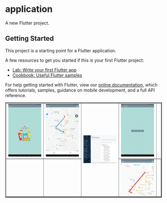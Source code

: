 # application

A new Flutter project.

## Getting Started

This project is a starting point for a Flutter application.

A few resources to get you started if this is your first Flutter project:

- [Lab: Write your first Flutter app](https://flutter.dev/docs/get-started/codelab)
- [Cookbook: Useful Flutter samples](https://flutter.dev/docs/cookbook)

For help getting started with Flutter, view our
[online documentation](https://flutter.dev/docs), which offers tutorials,
samples, guidance on mobile development, and a full API reference.

<table border="2" align="center">
  
  
  <tr>
    <td><img src="https://github.com/mahirkursun/Flutter_App_Examples/blob/main/images/loginAnimation.gif" width="200" /></td>
    <td><img src="https://github.com/mahirkursun/Flutter_App_Examples/blob/main/images/animation2.gif" width="200"/></td>
    <td rowspan="2"><img src="https://github.com/mahirkursun/Flutter_App_Examples/blob/main/images/konum3.JPG" width="200"/></td>
    <td><img src="https://github.com/mahirkursun/Flutter_App_Examples/blob/main/images/animation4.gif" width="200"/></td>
  </tr>
  <tr>
    <td rowspan="2"></td>
    <td rowspan="2"></td>
    <td><img src="https://github.com/mahirkursun/Flutter_App_Examples/blob/main/images/konum4.png" width="200"/></td>
    <td rowspan="2"></td>
  </tr>

    
    

    
 
  
  </table>
